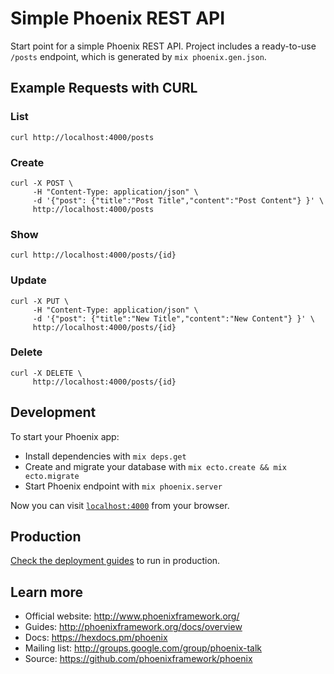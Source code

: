 # Simple Phoenix REST API

Start point for a simple Phoenix REST API. Project includes a ready-to-use `/posts` endpoint, which is generated by `mix phoenix.gen.json`.

## Example Requests with CURL

### List

```
curl http://localhost:4000/posts
```

### Create

```
curl -X POST \
     -H "Content-Type: application/json" \
     -d '{"post": {"title":"Post Title","content":"Post Content"} }' \
     http://localhost:4000/posts
```

### Show

```
curl http://localhost:4000/posts/{id}
```

### Update

```
curl -X PUT \
     -H "Content-Type: application/json" \
     -d '{"post": {"title":"New Title","content":"New Content"} }' \
     http://localhost:4000/posts/{id}
```

### Delete

```
curl -X DELETE \
     http://localhost:4000/posts/{id}
```

## Development

To start your Phoenix app:

  * Install dependencies with `mix deps.get`
  * Create and migrate your database with `mix ecto.create && mix ecto.migrate`
  * Start Phoenix endpoint with `mix phoenix.server`

Now you can visit [`localhost:4000`](http://localhost:4000) from your browser.

## Production

[Check the deployment guides](http://www.phoenixframework.org/docs/deployment) to run in production.

## Learn more

  * Official website: http://www.phoenixframework.org/
  * Guides: http://phoenixframework.org/docs/overview
  * Docs: https://hexdocs.pm/phoenix
  * Mailing list: http://groups.google.com/group/phoenix-talk
  * Source: https://github.com/phoenixframework/phoenix
